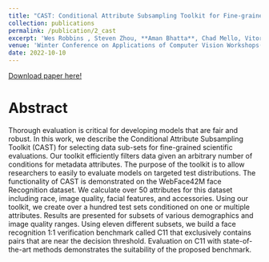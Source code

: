 ```yaml
---
title: "CAST: Conditional Attribute Subsampling Toolkit for Fine-grained Evaluation"
collection: publications
permalink: /publication/2_cast
excerpt: 'Wes Robbins , Steven Zhou, **Aman Bhatta**, Chad Mello, Vitor Albiero,  Kevin W. Bowyer, and Terrence E. Boult <br><br>This paper proposes a new toolkit that efficiently filters data given an arbitrary number of conditions for metadata attributes. The purpose of the toolkit is to allow researchers to easily to evaluate models on targeted test distributions.'
venue: 'Winter Conference on Applications of Computer Vision Workshops(WACV), 2023'
date: 2022-10-10
---
```

[Download paper here!](/files/papers/CAST.pdf)

# Abstract

Thorough evaluation is critical for developing models that are fair and robust. In this work, we describe the Conditional Attribute Subsampling Toolkit (CAST) for selecting data sub-sets for fine-grained scientific evaluations. Our toolkit efficiently filters data given an arbitrary number of conditions for metadata attributes. The purpose of the toolkit is to allow researchers to easily to evaluate models on targeted test distributions. The functionality of CAST is demonstrated on the WebFace42M face Recognition dataset. We calculate over 50 attributes for this dataset including race, image quality, facial features, and accessories. Using our toolkit, we create over a hundred test sets conditioned on one or multiple attributes. Results are presented for subsets of various demographics and image quality ranges. Using eleven different subsets, we build a face recognition 1:1 verification benchmark called C11 that exclusively contains pairs that are near the decision threshold. Evaluation on C11 with state-of-the-art methods demonstrates the suitability of the
proposed benchmark.
